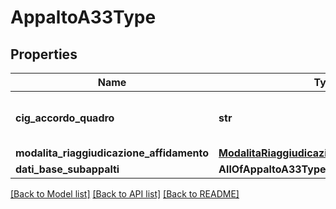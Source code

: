# AppaltoA33Type

## Properties
Name | Type | Description | Notes
------------ | ------------- | ------------- | -------------
**cig_accordo_quadro** | **str** | CIG relativo all’accordo quadro/convenzione cui si aderisce | [optional] 
**modalita_riaggiudicazione_affidamento** | [**ModalitaRiaggiudicazioneAffidamentoEnum**](ModalitaRiaggiudicazioneAffidamentoEnum.md) |  | [optional] 
**dati_base_subappalti** | **AllOfAppaltoA33TypeDatiBaseSubappalti** |  | [optional] 

[[Back to Model list]](../README.md#documentation-for-models) [[Back to API list]](../README.md#documentation-for-api-endpoints) [[Back to README]](../README.md)

